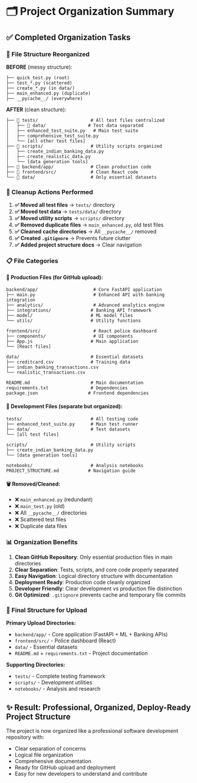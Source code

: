 # 🗂️ Project Organization Summary

## ✅ **Completed Organization Tasks**

### **📁 File Structure Reorganized**

**BEFORE** (messy structure):
```
├── quick_test.py (root)
├── test_*.py (scattered)
├── create_*.py (in data/)
├── main_enhanced.py (duplicate)
├── __pycache__/ (everywhere)
```

**AFTER** (clean structure):
```
├── 📂 tests/                    # All test files centralized
│   ├── 📂 data/                # Test data separated
│   ├── enhanced_test_suite.py   # Main test suite
│   ├── comprehensive_test_suite.py
│   └── [all other test files]
├── 📂 scripts/                  # Utility scripts organized
│   ├── create_indian_banking_data.py
│   ├── create_realistic_data.py
│   └── [data generation tools]
├── 📂 backend/app/              # Clean production code
├── 📂 frontend/src/             # Clean React code
└── 📂 data/                     # Only essential datasets
```

### **🧹 Cleanup Actions Performed**

1. **✅ Moved all test files** → `tests/` directory
2. **✅ Moved test data** → `tests/data/` directory  
3. **✅ Moved utility scripts** → `scripts/` directory
4. **✅ Removed duplicate files** → `main_enhanced.py`, old test files
5. **✅ Cleaned cache directories** → All `__pycache__/` removed
6. **✅ Created `.gitignore`** → Prevents future clutter
7. **✅ Added project structure docs** → Clear navigation

### **📋 File Categories**

#### **🚀 Production Files** (for GitHub upload):
```
backend/app/                     # Core FastAPI application
├── main.py                      # Enhanced API with banking integration
├── analytics/                   # Advanced analytics engine
├── integrations/               # Banking API framework
├── model/                      # ML model files
└── utils/                      # Utility functions

frontend/src/                    # React police dashboard
├── components/                  # UI components
├── App.js                      # Main application
└── [React files]

data/                           # Essential datasets
├── creditcard.csv              # Training data
├── indian_banking_transactions.csv
└── realistic_transactions.csv

README.md                       # Main documentation
requirements.txt                # Dependencies
package.json                   # Frontend dependencies
```

#### **🧪 Development Files** (separate but organized):
```
tests/                          # All testing code
├── enhanced_test_suite.py      # Main test runner
├── data/                       # Test datasets
└── [all test files]

scripts/                        # Utility scripts
├── create_indian_banking_data.py
└── [data generation tools]

notebooks/                      # Analysis notebooks
PROJECT_STRUCTURE.md           # Navigation guide
```

#### **🗑️ Removed/Cleaned**:
- ❌ `main_enhanced.py` (redundant)
- ❌ `main_test.py` (old)
- ❌ All `__pycache__/` directories
- ❌ Scattered test files
- ❌ Duplicate data files

### **📊 Organization Benefits**

1. **Clean GitHub Repository**: Only essential production files in main directories
2. **Clear Separation**: Tests, scripts, and core code properly separated
3. **Easy Navigation**: Logical directory structure with documentation
4. **Deployment Ready**: Production code cleanly organized
5. **Developer Friendly**: Clear development vs production file distinction
6. **Git Optimized**: `.gitignore` prevents cache and temporary file commits

### **🎯 Final Structure for Upload**

**Primary Upload Directories:**
- `backend/app/` - Core application (FastAPI + ML + Banking APIs)
- `frontend/src/` - Police dashboard (React)
- `data/` - Essential datasets
- `README.md` + `requirements.txt` - Project documentation

**Supporting Directories:**
- `tests/` - Complete testing framework
- `scripts/` - Development utilities
- `notebooks/` - Analysis and research

## ✨ **Result: Professional, Organized, Deploy-Ready Project Structure**

The project is now organized like a professional software development repository with:
- Clear separation of concerns
- Logical file organization  
- Comprehensive documentation
- Ready for GitHub upload and deployment
- Easy for new developers to understand and contribute
